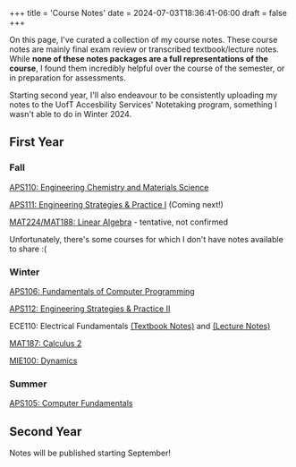 +++
title = 'Course Notes'
date = 2024-07-03T18:36:41-06:00
draft = false
+++

On this page, I've curated a collection of my course notes. These course notes are mainly final exam review or transcribed textbook/lecture notes. While **none of these notes packages are a full representations of the course**, I found them incredibly helpful over the course of the semester, or in preparation for assessments.

Starting second year, I'll also endeavour to be consistently uploading my notes to the UofT Accesbility Services' Notetaking program, something I wasn't able to do in Winter 2024.

## First Year
### Fall
[APS110: Engineering Chemistry and Materials Science](/files/firstyear/aps110.pdf)

[APS111: Engineering Strategies & Practice I]() (Coming next!)

[MAT224/MAT188: Linear Algebra]() - tentative, not confirmed

Unfortunately, there's some courses for which I don't have notes available to share :(

### Winter
[APS106: Fundamentals of Computer Programming](/files/firstyear/aps106.pdf)

[APS112: Engineering Strategies & Practice II](/files/firstyear/aps112.pdf)

ECE110: Electrical Fundamentals [(Textbook Notes)](/files/firstyear/ece110tb.pdf) and [(Lecture Notes)]()

[MAT187: Calculus 2](/files/firstyear/mat187.pdf)

[MIE100: Dynamics](/files/firstyear/mie100.pdf)

### Summer
[APS105: Computer Fundamentals](/files/firstyear/aps105.pdf)

## Second Year
Notes will be published starting September!
